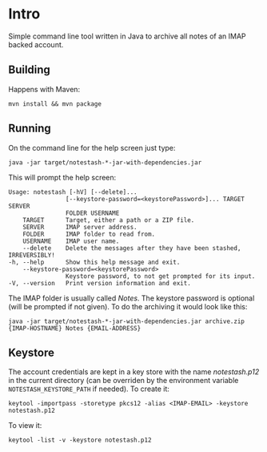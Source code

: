 # Intro

Simple command line tool written in Java to archive all notes of an IMAP backed account.

## Building

Happens with Maven:

    mvn install && mvn package

## Running

On the command line for the help screen just type:

    java -jar target/notestash-*-jar-with-dependencies.jar

This will prompt the help screen:

    Usage: notestash [-hV] [--delete]...
                    [--keystore-password=<keystorePassword>]... TARGET SERVER
                    FOLDER USERNAME
        TARGET      Target, either a path or a ZIP file.
        SERVER      IMAP server address.
        FOLDER      IMAP folder to read from.
        USERNAME    IMAP user name.
        --delete    Delete the messages after they have been stashed, IRREVERSIBLY!
    -h, --help      Show this help message and exit.
        --keystore-password=<keystorePassword>
                    Keystore password, to not get prompted for its input.
    -V, --version   Print version information and exit.

The IMAP folder is usually called _Notes_. The keystore password is optional (will be prompted if not given). To do the archiving it would look like this:

    java -jar target/notestash-*-jar-with-dependencies.jar archive.zip {IMAP-HOSTNAME} Notes {EMAIL-ADDRESS}

## Keystore

The account credentials are kept in a key store with the name _notestash.p12_ in the current directory (can be overriden by the environment variable `NOTESTASH_KEYSTORE_PATH` if needed). To create it:

    keytool -importpass -storetype pkcs12 -alias <IMAP-EMAIL> -keystore notestash.p12

To view it:

    keytool -list -v -keystore notestash.p12
